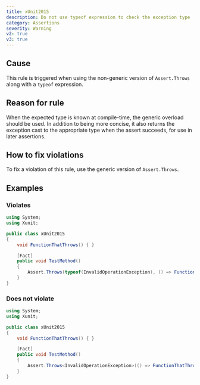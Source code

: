 ```yaml
---
title: xUnit2015
description: Do not use typeof expression to check the exception type
category: Assertions
severity: Warning
v2: true
v3: true
---
```


## Cause

This rule is triggered when using the non-generic version of `Assert.Throws` along with a `typeof` expression.

## Reason for rule

When the expected type is known at compile-time, the generic overload should be used. In addition to being more concise, it also returns the exception cast to the appropriate type when the assert succeeds, for use in later assertions.

## How to fix violations

To fix a violation of this rule, use the generic version of `Assert.Throws`.

## Examples

### Violates

```csharp
using System;
using Xunit;

public class xUnit2015
{
    void FunctionThatThrows() { }

    [Fact]
    public void TestMethod()
    {
        Assert.Throws(typeof(InvalidOperationException), () => FunctionThatThrows());
    }
}
```

### Does not violate

```csharp
using System;
using Xunit;

public class xUnit2015
{
    void FunctionThatThrows() { }

    [Fact]
    public void TestMethod()
    {
        Assert.Throws<InvalidOperationException>(() => FunctionThatThrows());
    }
}
```
